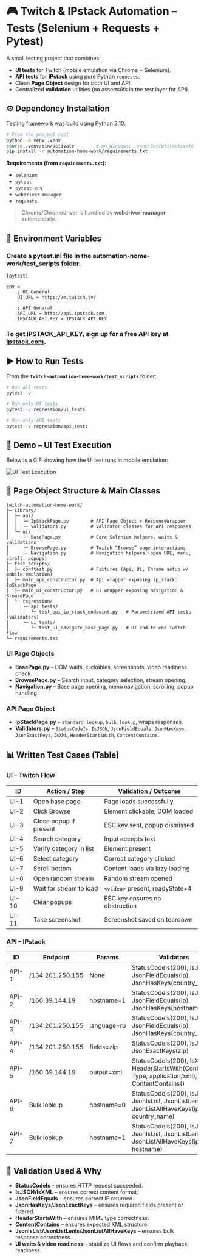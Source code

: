 # 🎮 Twitch & IPstack Automation – Tests (Selenium + Requests + Pytest)

A small testing project that combines:
- **UI tests** for Twitch (mobile emulation via Chrome + Selenium).
- **API tests** for **IPstack** using pure Python `requests`.
- Clean **Page Object** design for both UI and API.
- Centralized **validation** utilities (no asserts/ifs in the test layer for API).

## ⚙️ Dependency Installation

Testing framework was build using Python 3.10.

```bash
# From the project root
python -m venv .venv
source .venv/bin/activate        # on Windows: .venv\Scripts\activate
pip install -r automation-home-work/requirements.txt
```

**Requirements (from `requirements.txt`):**
- `selenium`
- `pytest`
- `pytest-env`
- `webdriver-manager`
- `requests`

> Chrome/Chromedriver is handled by **webdriver-manager** automatically.

## 🔧 Environment Variables

### Create a pytest.ini file in the automation-home-work/test_scripts folder.
```
[pytest]

env =
    ; UI General
    UI_URL = https://m.twitch.tv/

    ; API General
    API_URL = http://api.ipstack.com
    IPSTACK_API_KEY = IPSTACK_API_KEY
```

### To get IPSTACK_API_KEY, sign up for a free API key at [ipstack.com](https://ipstack.com/signup/free).

## ▶ How to Run Tests

From the **`twitch-automation-home-work/test_scripts`** folder:

```bash
# Run all tests
pytest -v

# Run only UI tests
pytest -v regression/ui_tests

# Run only API tests
pytest -v regression/api_tests
```

## 🎥 Demo – UI Test Execution

Below is a GIF showing how the UI test runs in mobile emulation:

![UI Test Execution](ui_test.gif)

## 🧪 Page Object Structure & Main Classes

```
twitch-automation-home-work/
├─ Library/
│  ├─ api/
│  │  ├─ IpStackPage.py        # API Page Object + ResponseWrapper
│  │  └─ Validators.py         # Validator classes for API responses
│  └─ ui/
│     ├─ BasePage.py           # Core Selenium helpers, waits & validations
│     ├─ BrowsePage.py         # Twitch “Browse” page interactions
│     └─ Navigation.py         # Navigation helpers (open URL, menu, scroll, popups)
├─ test_scripts/
│  ├─ conftest.py              # Fixtures (Api, Ui, Chrome setup w/ mobile emulation)
│  ├─ main_api_constructor.py  # Api wrapper exposing ip_stack: IpStackPage
│  ├─ main_ui_constructor.py   # Ui wrapper exposing Navigation & BrowsePage
│  └─ regression/
│     ├─ api_tests/
│     │  └─ test_api_ip_stack_endpoint.py   # Parametrized API tests (validators)
│     └─ ui_tests/
│        └─ test_ui_navigate_base_page.py   # UI end-to-end Twitch flow
└─ requirements.txt
```

### UI Page Objects
- **BasePage.py** – DOM waits, clickables, screenshots, video readiness check.
- **BrowsePage.py** – Search input, category selection, stream opening.
- **Navigation.py** – Base page opening, menu navigation, scrolling, popup handling.

### API Page Object
- **IpStackPage.py** – `standard_lookup`, `bulk_lookup`, wraps responses.
- **Validators.py** – `StatusCodeIs`, `IsJSON`, `JsonFieldEquals`, `JsonHasKeys`, `JsonExactKeys`, `IsXML`, `HeaderStartsWith`, `ContentContains`.

## 📊 Written Test Cases (Table)

### UI – Twitch Flow
| ID   | Action / Step             | Validation / Outcome                                                                 |
|------|--------------------------|-------------------------------------------------------------------------------------|
| UI-1 | Open base page            | Page loads successfully                                                             |
| UI-2 | Click Browse              | Element clickable, DOM loaded                                                       |
| UI-3 | Close popup if present    | ESC key sent, popup dismissed                                                       |
| UI-4 | Search category           | Input accepts text                                                                  |
| UI-5 | Verify category in list   | Element present                                                                     |
| UI-6 | Select category           | Correct category clicked                                                             |
| UI-7 | Scroll bottom             | Content loads via lazy loading                                                       |
| UI-8 | Open random stream        | Random stream opened                                                                 |
| UI-9 | Wait for stream to load   | `<video>` present, readyState=4                                                      |
| UI-10| Clear popups              | ESC key ensures no obstruction                                                       |
| UI-11| Take screenshot           | Screenshot saved on teardown                                                         |

### API – IPstack
| ID    | Endpoint                 | Params          | Validators                                                                              |
|-------|-------------------------|-----------------|-----------------------------------------------------------------------------------------|
| API-1 | /134.201.250.155         | None            | StatusCodeIs(200), IsJSON, JsonFieldEquals(ip), JsonHasKeys(country_name)               |
| API-2 | /160.39.144.19           | hostname=1      | StatusCodeIs(200), IsJSON, JsonFieldEquals(ip), JsonHasKeys(hostname)                   |
| API-3 | /134.201.250.155         | language=ru     | StatusCodeIs(200), IsJSON, JsonFieldEquals(ip), JsonHasKeys(country_name)               |
| API-4 | /134.201.250.155         | fields=zip      | StatusCodeIs(200), IsJSON, JsonExactKeys(zip)                                          |
| API-5 | /160.39.144.19           | output=xml      | StatusCodeIs(200), IsXML, HeaderStartsWith(Content-Type, application/xml), ContentContains(<ip>) |
| API-6 | Bulk lookup              | hostname=0      | StatusCodeIs(200), IsJSON, JsonIsList, JsonListLenIs(2), JsonListAllHaveKeys(ip, country_name) |
| API-7 | Bulk lookup              | hostname=1      | StatusCodeIs(200), IsJSON, JsonIsList, JsonListLenIs(2), JsonListAllHaveKeys(ip, hostname)     |

## 🧰 Validation Used & Why
- **StatusCodeIs** – ensures HTTP request succeeded.
- **IsJSON/IsXML** – ensures correct content format.
- **JsonFieldEquals** – ensures correct IP returned.
- **JsonHasKeys/JsonExactKeys** – ensures required fields present or filtered.
- **HeaderStartsWith** – ensures MIME type correctness.
- **ContentContains** – ensures expected XML structure.
- **JsonIsList/JsonListLenIs/JsonListAllHaveKeys** – ensures bulk response correctness.
- **UI waits & video readiness** – stabilize UI flows and confirm playback readiness.
